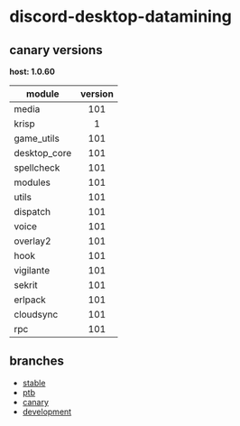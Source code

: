 # discord-desktop-datamining

## canary versions

**host: 1.0.60**

| module | version |
| ------ | :-----: |
| media | 101 |
| krisp | 1 |
| game_utils | 101 |
| desktop_core | 101 |
| spellcheck | 101 |
| modules | 101 |
| utils | 101 |
| dispatch | 101 |
| voice | 101 |
| overlay2 | 101 |
| hook | 101 |
| vigilante | 101 |
| sekrit | 101 |
| erlpack | 101 |
| cloudsync | 101 |
| rpc | 101 |

## branches

- [stable](https://github.com/OpenAsar/discord-desktop-datamining/tree/stable)
- [ptb](https://github.com/OpenAsar/discord-desktop-datamining/tree/ptb)
- [canary](https://github.com/OpenAsar/discord-desktop-datamining/tree/canary)
- [development](https://github.com/OpenAsar/discord-desktop-datamining/tree/development)